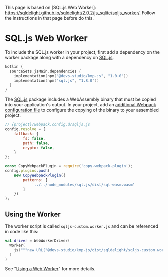 This page is based on [SQL.js Web Worker]: https://sqldelight.github.io/sqldelight/2.0.2/js_sqlite/sqljs_worker/. Follow the instructions in that page before do this.

# SQL.js Web Worker

To include the SQL.js worker in your project, first add a dependency on the worker package along with a dependency on [SQL.js].
```kotlin
kotlin {
  sourceSets.jsMain.dependencies {
    implementation(npm("@devs-studio/kmp-js", "1.0.0"))
    implementation(npm("sql.js", "1.8.0"))
  }
}
```

The [SQL.js] package includes a WebAssembly binary that must be copied into your application's output.
In your project, add an [additional Webpack configuration file](https://kotlinlang.org/docs/js-project-setup.html#webpack-configuration-file)
to configure the copying of the binary to your assembled project.

```js title="webpack.config.d/sqljs-config.js"
// {project}/webpack.config.d/sqljs.js
config.resolve = {
    fallback: {
        fs: false,
        path: false,
        crypto: false,
    }
};

const CopyWebpackPlugin = require('copy-webpack-plugin');
config.plugins.push(
    new CopyWebpackPlugin({
        patterns: [
            '../../node_modules/sql.js/dist/sql-wasm.wasm'
        ]
    })
);
```

## Using the Worker

The worker script is called `sqljs-custom.worker.js` and can be referenced in code like this:

```kotlin
val driver = WebWorkerDriver(
  Worker(
    js("""new URL("@devs-studio/kmp-js/dist/sqldelight/sqljs-custom.worker.js", import.meta.url)""")
  )
)
```

See "[Using a Web Worker](https://sqldelight.github.io/sqldelight/2.0.2/js_sqlite/#using-a-web-worker)" for more details.

[SQL.js]: https://github.com/sql-js/sql.js/